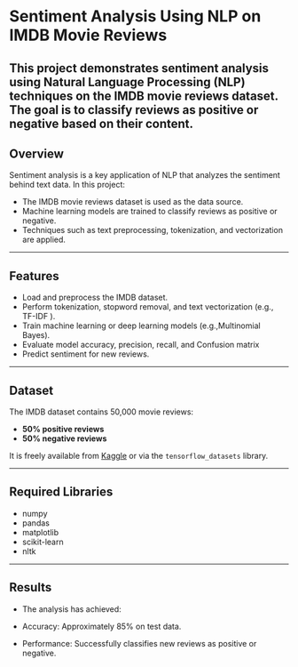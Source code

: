 
# Sentiment Analysis Using NLP on IMDB Movie Reviews

This project demonstrates sentiment analysis using Natural Language Processing (NLP) techniques on the IMDB movie reviews dataset. The goal is to classify reviews as **positive** or **negative** based on their content.
---

## Overview
Sentiment analysis is a key application of NLP that analyzes the sentiment behind text data. In this project:
- The IMDB movie reviews dataset is used as the data source.
- Machine learning models are trained to classify reviews as positive or negative.
- Techniques such as text preprocessing, tokenization, and vectorization are applied.

---

## Features
- Load and preprocess the IMDB dataset.
- Perform tokenization, stopword removal, and text vectorization (e.g., TF-IDF ).
- Train machine learning or deep learning models (e.g.,Multinomial Bayes).
- Evaluate model accuracy, precision, recall, and Confusion matrix
- Predict sentiment for new reviews.

---

## Dataset
The IMDB dataset contains 50,000 movie reviews:
- **50% positive reviews**
- **50% negative reviews**

It is freely available from [Kaggle](https://www.kaggle.com/datasets/lakshmi25npathi/imdb-dataset-of-50k-movie-reviews?resource=download) or via the `tensorflow_datasets` library.

---

## Required Libraries
- numpy
- pandas
- matplotlib
- scikit-learn
- nltk 


---
## Results
- The analysis has achieved:

- Accuracy: Approximately 85% on test data.
- Performance: Successfully classifies new reviews as positive or negative.
